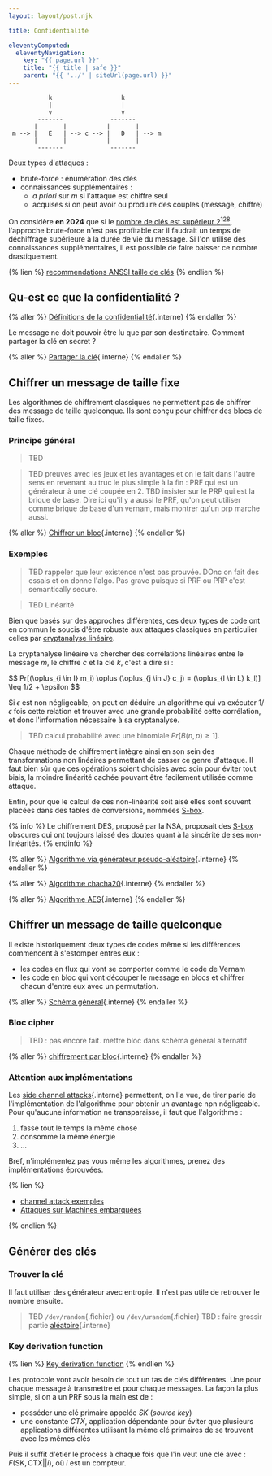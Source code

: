 ```yaml
---
layout: layout/post.njk

title: Confidentialité

eleventyComputed:
  eleventyNavigation:
    key: "{{ page.url }}"
    title: "{{ title | safe }}"
    parent: "{{ '../' | siteUrl(page.url) }}"
---
```



```
           k                   k
           |                   | 
           v                   v
        -------             -------
       |       |           |       |
 m --> |   E   | --> c --> |   D   | --> m
       |       |           |       | 
        -------             ------- 
```

Deux types d'attaques :

- brute-force : énumération des clés
- connaissances supplémentaires :
  - *a priori* sur $m$ si l'attaque est chiffre seul
  - acquises si on peut avoir ou produire des couples (message, chiffre)

On considère **en 2024** que si le [nombre de clés est supérieur $2^{128}$](https://en.wikipedia.org/wiki/Key_size#Brute-force_attack), l'approche brute-force n'est pas profitable car il faudrait un temps de déchiffrage supérieure à la durée de vie du message. Si l'on utilise des connaissances supplémentaires, il est possible de faire baisser ce nombre drastiquement.

{% lien %}
[recommendations ANSSI taille de clés](https://www.ssi.gouv.fr/administration/guide/mecanismes-cryptographiques/)
{% endlien %}

## Qu-est ce que la confidentialité ?

{% aller %}
[Définitions de la confidentialité](définitions){.interne}
{% endaller %}

Le message ne doit pouvoir être lu que par son destinataire. Comment partager la clé en secret ?

{% aller %}
[Partager la clé](partager-secret){.interne}
{% endaller %}

## Chiffrer un message de taille fixe

Les algorithmes de chiffrement classiques ne permettent pas de chiffrer des message de taille quelconque. Ils sont conçu pour chiffrer des blocs de taille fixes.

### Principe général

> TBD

> TBD preuves avec les jeux et les avantages et on le fait dans l'autre sens en revenant au truc le plus simple à la fin : PRF qui est un générateur à une clé coupée en 2.
> TBD insister sur le PRP qui est la brique de base. Dire ici qu'il y a aussi le PRF, qu'on peut utiliser comme brique de base d'un vernam, mais montrer qu'un prp marche aussi.

{% aller %}
[Chiffrer un bloc](chiffrement-bloc){.interne}
{% endaller %}

### Exemples

> TBD rappeler que leur existence n'est pas prouvée. DOnc on fait des essais et on donne l'algo. Pas grave puisque si PRF ou PRP c'est semantically secure.

> TBD Linéarité

Bien que basés sur des approches différentes, ces deux types de code ont en commun le soucis d'être robuste aux attaques classiques en particulier celles par [cryptanalyse linéaire](https://fr.wikipedia.org/wiki/Cryptanalyse_lin%C3%A9aire).

La cryptanalyse linéaire va chercher des corrélations linéaires entre le message $m$, le chiffre $c$ et la clé $k$, c'est à dire si :

<div>
$$
Pr[(\oplus_{i \in I} m_i) \oplus (\oplus_{j \in J} c_j) = (\oplus_{l \in L} k_l)] \leq 1/2 + \epsilon
$$
</div>

Si $\epsilon$ est non négligeable, on peut en déduire un algorithme qui va exécuter $1/\epsilon$ fois cette relation et trouver avec une grande probabilité cette corrélation, et donc l'information nécessaire à sa cryptanalyse.

> TBD calcul probabilité avec une binomiale $Pr[B(n, p) \geq 1]$.

Chaque méthode de chiffrement intègre ainsi en son sein des transformations non linéaires permettant de casser ce genre d'attaque. Il faut bien sûr que ces opérations soient choisies avec soin pour éviter tout biais, la moindre linéarité cachée pouvant être facilement utilisée comme attaque.

Enfin, pour que le calcul de ces non-linéarité soit aisé elles sont souvent placées dans des tables de conversions, nommées [S-box](https://fr.wikipedia.org/wiki/S-Box).

{% info %}
Le chiffrement DES, proposé par la NSA, proposait des [S-box](https://fr.wikipedia.org/wiki/S-Box) obscures qui ont toujours laissé des doutes quant à la sincérité de ses non-linéarités.
{% endinfo %}

{% aller %}
[Algorithme via générateur pseudo-aléatoire](générateur-xor){.interne}
{% endaller %}

{% aller %}
[Algorithme chacha20](chacha20){.interne}
{% endaller %}

{% aller %}
[Algorithme AES](aes){.interne}
{% endaller %}

## Chiffrer un message de taille quelconque

Il existe historiquement deux types de codes même si les différences commencent à s'estomper entres eux :

- les codes en flux qui vont se comporter comme le code de Vernam
- les code en bloc qui vont découper le message en blocs et chiffrer chacun d'entre eux avec un permutation.

{% aller %}
[Schéma général](./schéma-général){.interne}
{% endaller %}

### Bloc cipher

> TBD : pas encore fait. mettre bloc dans schéma général alternatif

{% aller %}
[chiffrement par bloc](chiffre-bloc){.interne}
{% endaller %}

### Attention aux implémentations

Les [side channel attacks](partager-secret/#side-channel-attack){.interne} permettent, on l'a vue, de tirer parie de l'implémentation de l'algorithme pour obtenir un avantage npn négligeable. Pour qu'aucune information ne transparaisse, il faut que l'algorithme :

1. fasse tout le temps la même chose
2. consomme la même énergie
3. ...

Bref, n'implémentez pas vous même les algorithmes, prenez des implémentations éprouvées.

{% lien %}

- [channel attack exemples](https://www.youtube.com/watch?v=GPwNFrpd1KU)
- [Attaques sur Machines embarquées](https://www.ssi.gouv.fr/agence/publication/combined-fault-and-side-channel-attack-on-protected-implementations-of-aes/)

{% endlien %}

## Générer des clés

### Trouver la clé

Il faut utiliser des générateur avec entropie. Il n'est pas utile de retrouver le nombre ensuite.

> TBD `/dev/random`{.fichier} ou `/dev/urandom`{.fichier}
> TBD : faire grossir partie [aléatoire](aléatoire){.interne}

### Key derivation function

{% lien %}
[Key derivation function](https://en.wikipedia.org/wiki/Key_derivation_function)
{% endlien %}

Les protocole vont avoir besoin de tout un tas de clés différentes. Une pour chaque message à transmettre et pour chaque messages. La façon la plus simple, si on a un PRF sous la main est de :

- posséder une clé primaire appelée $SK$ (*source key*)
- une constante $CTX$, application dépendante pour éviter que plusieurs applications différentes utilisant la même clé primaires de se trouvent avec les mêmes clés

Puis il suffit d'étier le process à chaque fois que l'in veut une clé avec : $F(\text{SK}, \text{CTX} || i)$, où $i$ est un compteur.
